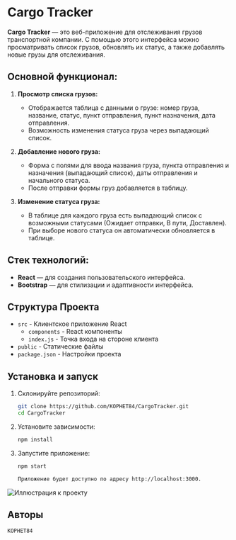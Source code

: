 # Cargo Tracker

**Cargo Tracker** — это веб-приложение для отслеживания грузов транспортной компании. С помощью этого интерфейса можно просматривать список грузов, обновлять их статус, а также добавлять новые грузы для отслеживания.

## Основной функционал:
1. **Просмотр списка грузов:**
   - Отображается таблица с данными о грузе: номер груза, название, статус, пункт отправления, пункт назначения, дата отправления.
   - Возможность изменения статуса груза через выпадающий список.
   
2. **Добавление нового груза:**
   - Форма с полями для ввода названия груза, пункта отправления и назначения (выпадающий список), даты отправления и начального статуса.
   - После отправки формы груз добавляется в таблицу.
   
3. **Изменение статуса груза:**
   - В таблице для каждого груза есть выпадающий список с возможными статусами (Ожидает отправки, В пути, Доставлен).
   - При выборе нового статуса он автоматически обновляется в таблице.

## Стек технологий:
- **React** — для создания пользовательского интерфейса.
- **Bootstrap** — для стилизации и адаптивности интерфейса.

**Структура Проекта**
-------------------

* `src` - Клиентское приложение React
	+ `components` - React компоненты
	+ `index.js` - Точка входа на стороне клиента
* `public` - Статические файлы
* `package.json` - Настройки проекта

## Установка и запуск

1. Склонируйте репозиторий:
   ```bash
   git clone https://github.com/KOPHET84/CargoTracker.git
   cd CargoTracker
2. Установите зависимости:
     ```bash
    npm install 

3. Запустите приложение:
     ```bash
    npm start 

    Приложение будет доступно по адресу http://localhost:3000.
![Иллюстрация к проекту](https://github.com/KOPHET84/CargoTracker/blob/main/src/screen1.png)

**Авторы**
---------
    KOPHET84

